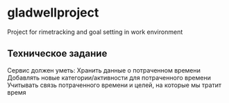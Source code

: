 # gladwellproject
Project for rimetracking and goal setting in work environment

## Техническое задание
Сервис должен уметь:
Хранить данные о потраченном времени
Добавлять новые категории/активности для потраченного времени
Учитывать связь потраченного времени и целей, на которые мы тратит время

